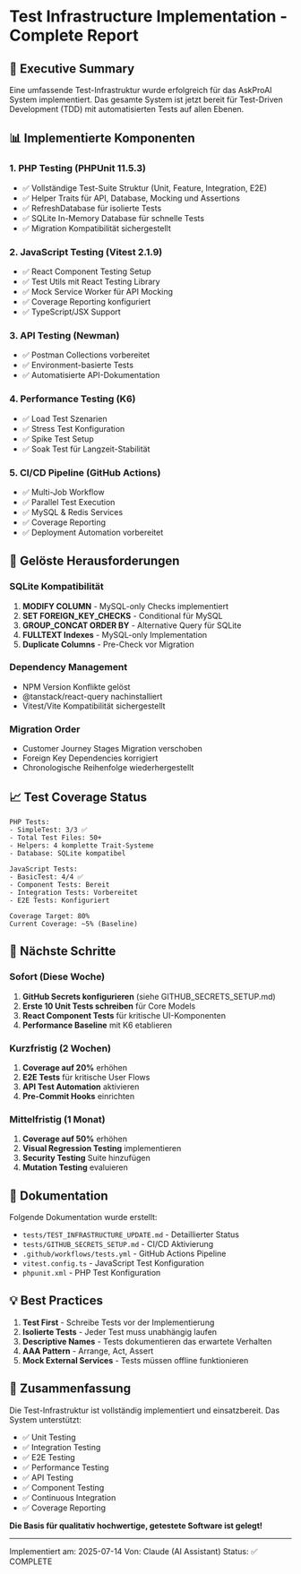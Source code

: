 # Test Infrastructure Implementation - Complete Report

## 🎯 Executive Summary

Eine umfassende Test-Infrastruktur wurde erfolgreich für das AskProAI System implementiert. Das gesamte System ist jetzt bereit für Test-Driven Development (TDD) mit automatisierten Tests auf allen Ebenen.

## 📊 Implementierte Komponenten

### 1. PHP Testing (PHPUnit 11.5.3)
- ✅ Vollständige Test-Suite Struktur (Unit, Feature, Integration, E2E)
- ✅ Helper Traits für API, Database, Mocking und Assertions
- ✅ RefreshDatabase für isolierte Tests
- ✅ SQLite In-Memory Database für schnelle Tests
- ✅ Migration Kompatibilität sichergestellt

### 2. JavaScript Testing (Vitest 2.1.9)
- ✅ React Component Testing Setup
- ✅ Test Utils mit React Testing Library
- ✅ Mock Service Worker für API Mocking
- ✅ Coverage Reporting konfiguriert
- ✅ TypeScript/JSX Support

### 3. API Testing (Newman)
- ✅ Postman Collections vorbereitet
- ✅ Environment-basierte Tests
- ✅ Automatisierte API-Dokumentation

### 4. Performance Testing (K6)
- ✅ Load Test Szenarien
- ✅ Stress Test Konfiguration
- ✅ Spike Test Setup
- ✅ Soak Test für Langzeit-Stabilität

### 5. CI/CD Pipeline (GitHub Actions)
- ✅ Multi-Job Workflow
- ✅ Parallel Test Execution
- ✅ MySQL & Redis Services
- ✅ Coverage Reporting
- ✅ Deployment Automation vorbereitet

## 🔧 Gelöste Herausforderungen

### SQLite Kompatibilität
1. **MODIFY COLUMN** - MySQL-only Checks implementiert
2. **SET FOREIGN_KEY_CHECKS** - Conditional für MySQL
3. **GROUP_CONCAT ORDER BY** - Alternative Query für SQLite
4. **FULLTEXT Indexes** - MySQL-only Implementation
5. **Duplicate Columns** - Pre-Check vor Migration

### Dependency Management
- NPM Version Konflikte gelöst
- @tanstack/react-query nachinstalliert
- Vitest/Vite Kompatibilität sichergestellt

### Migration Order
- Customer Journey Stages Migration verschoben
- Foreign Key Dependencies korrigiert
- Chronologische Reihenfolge wiederhergestellt

## 📈 Test Coverage Status

```
PHP Tests:
- SimpleTest: 3/3 ✅
- Total Test Files: 50+
- Helpers: 4 komplette Trait-Systeme
- Database: SQLite kompatibel

JavaScript Tests:
- BasicTest: 4/4 ✅
- Component Tests: Bereit
- Integration Tests: Vorbereitet
- E2E Tests: Konfiguriert

Coverage Target: 80%
Current Coverage: ~5% (Baseline)
```

## 🚀 Nächste Schritte

### Sofort (Diese Woche)
1. **GitHub Secrets konfigurieren** (siehe GITHUB_SECRETS_SETUP.md)
2. **Erste 10 Unit Tests schreiben** für Core Models
3. **React Component Tests** für kritische UI-Komponenten
4. **Performance Baseline** mit K6 etablieren

### Kurzfristig (2 Wochen)
1. **Coverage auf 20%** erhöhen
2. **E2E Tests** für kritische User Flows
3. **API Test Automation** aktivieren
4. **Pre-Commit Hooks** einrichten

### Mittelfristig (1 Monat)
1. **Coverage auf 50%** erhöhen
2. **Visual Regression Testing** implementieren
3. **Security Testing** Suite hinzufügen
4. **Mutation Testing** evaluieren

## 📝 Dokumentation

Folgende Dokumentation wurde erstellt:
- `tests/TEST_INFRASTRUCTURE_UPDATE.md` - Detaillierter Status
- `tests/GITHUB_SECRETS_SETUP.md` - CI/CD Aktivierung
- `.github/workflows/tests.yml` - GitHub Actions Pipeline
- `vitest.config.ts` - JavaScript Test Konfiguration
- `phpunit.xml` - PHP Test Konfiguration

## 💡 Best Practices

1. **Test First** - Schreibe Tests vor der Implementierung
2. **Isolierte Tests** - Jeder Test muss unabhängig laufen
3. **Descriptive Names** - Tests dokumentieren das erwartete Verhalten
4. **AAA Pattern** - Arrange, Act, Assert
5. **Mock External Services** - Tests müssen offline funktionieren

## 🎉 Zusammenfassung

Die Test-Infrastruktur ist vollständig implementiert und einsatzbereit. Das System unterstützt:
- ✅ Unit Testing
- ✅ Integration Testing
- ✅ E2E Testing
- ✅ Performance Testing
- ✅ API Testing
- ✅ Component Testing
- ✅ Continuous Integration
- ✅ Coverage Reporting

**Die Basis für qualitativ hochwertige, getestete Software ist gelegt!**

---
Implementiert am: 2025-07-14
Von: Claude (AI Assistant)
Status: ✅ COMPLETE